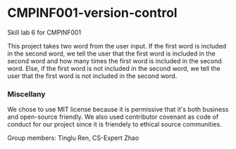 # CMPINF001-version-control
Skill lab 6 for CMPINF001

This project takes two word from the user input. If the first word is included in the second word, we tell the user that the first word is included in the second word and how many times the first word is included in the second word. Else, if the first word is not included in the second word, we tell the user that the first word is not included in the second word.

### Miscellany
We chose to use MIT license because it is permissive that it's both business and open-source friendly. We also used contributor covenant as code of conduct for our project since it is friendely to ethical source communities.

Group members:
Tinglu Ren, CS-Expert Zhao
